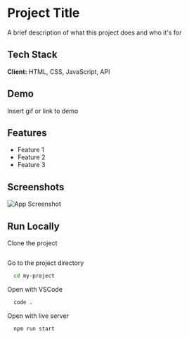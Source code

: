 
# Project Title

A brief description of what this project does and who it's for

## Tech Stack

**Client:** HTML, CSS, JavaScript, API

## Demo

Insert gif or link to demo

## Features

- Feature 1
- Feature 2
- Feature 3

## Screenshots

![App Screenshot](https://via.placeholder.com/468x300?text=App+Screenshot+Here)

## Run Locally

Clone the project

```bash

```

Go to the project directory

```bash
  cd my-project
```

Open with VSCode

```bash
  code .
```

Open with live server

```bash
  npm run start
```


